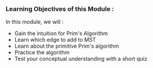 ### Learning Objectives of this Module :

In this module, we will :

   - Gain the intuition for Prim's Algorithm
   - Learn which edge to add to MST
   - Learn about the primitive Prim's algorithm
   - Practice the algorithm
   - Test your conceptual understanding with a short quiz


